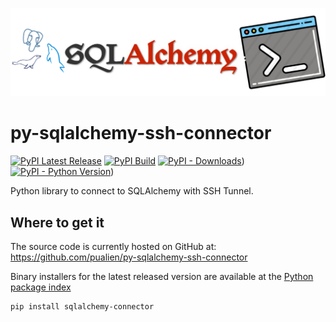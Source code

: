 ![sqlalchemy-connector](https://github.com/pualien/py-sqlalchemy-ssh-connector/blob/master/images/logo.png?raw=true)

# py-sqlalchemy-ssh-connector
[![PyPI Latest Release](https://img.shields.io/pypi/v/sqlalchemy-connector.svg)](https://pypi.org/project/sqlalchemy-connector/)
[![PyPI Build](https://github.com/pualien/py-sqlalchemy-ssh-connector/workflows/PyPI%20Build/badge.svg)](https://github.com/pualien/py-sqlalchemy-ssh-connector/actions)
[![PyPI - Downloads](https://img.shields.io/pypi/dm/sqlalchemy-connector)](https://pypi.org/project/sqlalchemy-connector/))
[![PyPI - Python Version](https://img.shields.io/pypi/pyversions/sqlalchemy-connector.svg)](https://pypi.org/project/sqlalchemy-connector/))

Python library to connect to SQLAlchemy with SSH Tunnel.

## Where to get it

The source code is currently hosted on GitHub at:
<https://github.com/pualien/py-sqlalchemy-ssh-connector>

Binary installers for the latest released version are available at the
[Python package index](https://pypi.org/project/sqlalchemy-connector/)

```sh
pip install sqlalchemy-connector
```